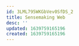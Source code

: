 ```yaml
---
id: 3LML795WKGbVev0SfDS_2
title: Sensemaking Web
desc: ''
updated: 1639759165196
created: 1639759165196
---
```



